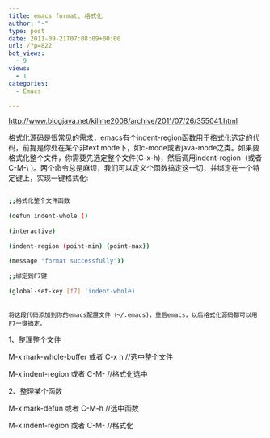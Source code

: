 ```yaml
---
title: emacs format, 格式化
author: "-"
type: post
date: 2011-09-21T07:08:09+00:00
url: /?p=822
bot_views:
  - 9
views:
  - 1
categories:
  - Emacs

---
```

http://www.blogjava.net/killme2008/archive/2011/07/26/355041.html

格式化源码是很常见的需求，emacs有个indent-region函数用于格式化选定的代码，前提是你处在某个非text mode下，如c-mode或者java-mode之类。如果要格式化整个文件，你需要先选定整个文件(C-x-h)，然后调用indent-region（或者 C-M-\ )。两个命令总是麻烦，我们可以定义个函数搞定这一切，并绑定在一个特定键上，实现一键格式化: 

```bash
  
;;格式化整个文件函数
  
(defun indent-whole ()
    
(interactive)
    
(indent-region (point-min) (point-max))
    
(message "format successfully"))
  
;;绑定到F7键
  
(global-set-key [f7] 'indent-whole)
  
```

    将这段代码添加到你的emacs配置文件（~/.emacs)，重启emacs，以后格式化源码都可以用F7一键搞定。
    

1、整理整个文件

M-x mark-whole-buffer 或者 C-x h //选中整个文件
  
M-x indent-region 或者 C-M- //格式化选中

2、整理某个函数

M-x mark-defun 或者 C-M-h //选中函数
  
M-x indent-region 或者 C-M- //格式化